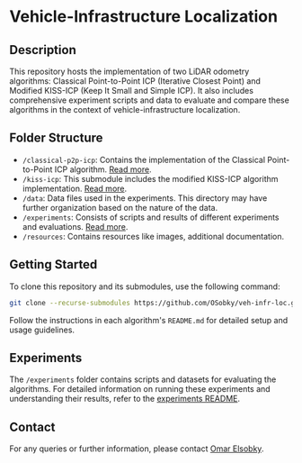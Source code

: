 # Vehicle-Infrastructure Localization

## Description
This repository hosts the implementation of two LiDAR odometry algorithms: Classical Point-to-Point ICP (Iterative Closest Point) and Modified KISS-ICP (Keep It Small and Simple ICP). It also includes comprehensive experiment scripts and data to evaluate and compare these algorithms in the context of vehicle-infrastructure localization.

## Folder Structure
- `/classical-p2p-icp`: Contains the implementation of the Classical Point-to-Point ICP algorithm. [Read more](./classical-p2p-icp/README.md).
- `/kiss-icp`: This submodule includes the modified KISS-ICP algorithm implementation. [Read more](./kiss-icp/README.md).
- `/data`: Data files used in the experiments. This directory may have further organization based on the nature of the data.
- `/experiments`: Consists of scripts and results of different experiments and evaluations. [Read more](./experiments/README.md).
- `/resources`: Contains resources like images, additional documentation.

## Getting Started
To clone this repository and its submodules, use the following command:

```bash
git clone --recurse-submodules https://github.com/OSobky/veh-infr-loc.git
```

Follow the instructions in each algorithm's `README.md` for detailed setup and usage guidelines.

## Experiments
The `/experiments` folder contains scripts and datasets for evaluating the algorithms. For detailed information on running these experiments and understanding their results, refer to the [experiments README](./experiments/README.md).
<!-- 
## Contributing
We welcome contributions to this project. If you're interested in improving the algorithms or adding new features, please read our [contribution guidelines](./CONTRIBUTING.md). -->
<!-- 
## License
This project is licensed under the MIT License - see the [LICENSE](LICENSE) file for details. -->

## Contact
For any queries or further information, please contact [Omar Elsobky](mailto:omarelsobky97@gmail.com).


